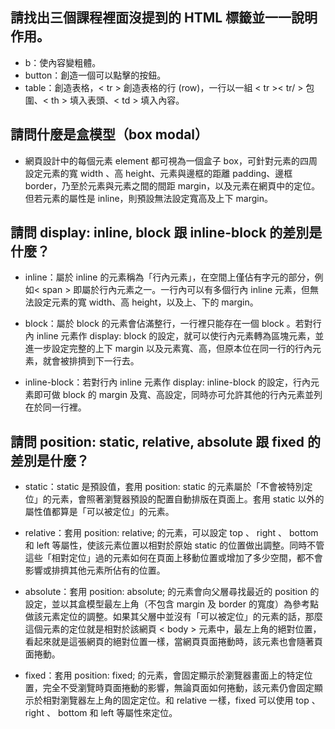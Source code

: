 ## 請找出三個課程裡面沒提到的 HTML 標籤並一一說明作用。
- b：使內容變粗體。
- button：創造一個可以點擊的按鈕。
- table：創造表格，< tr > 創造表格的行 (row)，一行以一組 < tr >< tr/ > 包圍、< th > 填入表頭、< td > 填入內容。

## 請問什麼是盒模型（box modal）
- 網頁設計中的每個元素 element 都可視為一個盒子 box，可針對元素的四周設定元素的寬 width 、高 height、元素與邊框的距離 padding、邊框 border，乃至於元素與元素之間的間距 margin，以及元素在網頁中的定位。但若元素的屬性是 inline，則預設無法設定寬高及上下 margin。

## 請問 display: inline, block 跟 inline-block 的差別是什麼？
- inline：屬於 inline 的元素稱為「行內元素」，在空間上僅佔有字元的部分，例如< span > 即屬於行內元素之一。一行內可以有多個行內 inline 元素，但無法設定元素的寬 width、高 height，以及上、下的 margin。

- block：屬於 block 的元素會佔滿整行，一行裡只能存在一個 block 。若對行內 inline 元素作 display: block 的設定，就可以使行內元素轉為區塊元素，並進一步設定完整的上下 margin 以及元素寬、高，但原本位在同一行的行內元素，就會被排擠到下一行去。

- inline-block：若對行內 inline 元素作 display: inline-block 的設定，行內元素即可做 block 的 margin 及寬、高設定，同時亦可允許其他的行內元素並列在於同一行裡。

## 請問 position: static, relative, absolute 跟 fixed 的差別是什麼？
- static：static 是預設值，套用 position: static 的元素屬於「不會被特別定位」的元素，會照著瀏覽器預設的配置自動排版在頁面上。套用 static 以外的屬性值都算是「可以被定位」的元素。

- relative：套用 position: relative; 的元素，可以設定 top 、 right 、 bottom 和 left 等屬性，使該元素位置以相對於原始 static 的位置做出調整。同時不管這些「相對定位」過的元素如何在頁面上移動位置或增加了多少空間，都不會影響或排擠其他元素所佔有的位置。

- absolute：套用 position: absolute; 的元素會向父層尋找最近的 position 的設定，並以其盒模型最左上角（不包含 margin 及 border 的寬度）為參考點做該元素定位的調整。如果其父層中並沒有「可以被定位」的元素的話，那麼這個元素的定位就是相對於該網頁 < body > 元素中，最左上角的絕對位置，看起來就是這張網頁的絕對位置一樣，當網頁頁面捲動時，該元素也會隨著頁面捲動。

- fixed：套用 position: fixed; 的元素，會固定顯示於瀏覽器畫面上的特定位置，完全不受瀏覽時頁面捲動的影響，無論頁面如何捲動，該元素仍會固定顯示於相對瀏覽器左上角的固定定位。和 relative 一樣，fixed 可以使用 top 、 right 、 bottom 和 left 等屬性來定位。



